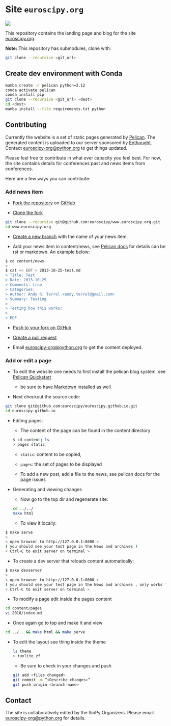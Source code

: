 # Site `euroscipy.org`

[![](https://github.com/euroscipy/euroscipy.github.io/workflows/Publish%20Github%20Pages/badge.svg)](https://github.com/euroscipy/euroscipy.github.io/actions?query=workflow%3A%22Publish+Github+Pages%22)

This repository contains the landing page and blog for the site
[euroscipy.org](euroscipy.org).

**Note:** This repository has submodules, clone with:

```bash
git clone --recursive <git_url>
```

## Create dev environment with Conda

```bash
mamba create -n pelican python=3.12
conda activate pelican
conda install pip
git clone --recursive <git_url> <dest>
cd <dest>
mamba install --file requirements.txt python
```

## Contributing

Currently the website is a set of static pages generated by
[Pelican](http://getpelican.org). The generated content is uploaded
to our server sponsored by [Enthought](http://enthought.com). Contact
[euroscipy-org@python.org](mailto:euroscipy-org@python.org) to
get things updated.

Please feel free to contribute in what ever capacity you feel best.
For now, the site contains details for conferences past and news items
from conferences.

Here are a few ways you can contribute:

### Add news item

* [Fork the repository](https://help.github.com/articles/fork-a-repo) on
  [GitHub](https://github.com/euroscipy/www.euroscipy.org)

* [Clone the fork](https://help.github.com/articles/fork-a-repo#step-2-clone-your-fork)

```bash
git clone --recursive git@github.com:euroscipy/www.euroscipy.org.git
cd www.euroscipy.org
```

* [Create a new branch](https://help.github.com/articles/fork-a-repo#create-branches) with the name of your news item.

* Add your news item in content/news, see
  [Pelican docs](http://docs.getpelican.com/en/stable/content.html#writing-content)
  for details can be rst or markdown. An example below:

```bash
$ cd content/news
>
$ cat << EOF > 2013-10-25-test.md
> Title: Test
> Date: 2013-10-25
> Comments: true
> Categories:
> Author: Andy R. Terrel <andy.terrel@gmail.com>
> Summary: Testing
>
> Testing how this works!
>
> EOF
```

* [Push to your fork on GitHub](https://help.github.com/articles/fork-a-repo#push-commits)

* [Create a pull request](https://help.github.com/articles/using-pull-requests)

* Email [euroscipy-org@python.org](mailto:euroscipy-org@python.org) to get the content deployed.

### Add or edit a page

* To edit the website one needs to first install the pelican blog system, see
  [Pelican Quickstart](http://docs.getpelican.com/en/stable/quickstart.html)
  * be sure to have [Markdown](http://pythonhosted.org/Markdown/index.html) installed as well

* Next checkout the source code:

```bash
git clone git@github.com:euroscipy/euroscipy.github.io.git
cd euroscipy.github.io
```

* Editing pages:

  * The content of the page can be found in the content directory

  ```bash
  $ cd content; ls
  > pages static
  ```

  * `static`: content to be copied,
  * `pages`: the set of pages to be displayed

  * To add a new post, add a file to the news, see pelican docs for the page issues

* Generating and viewing changes
  * Now go to the top dir and regenerate site:

  ```bash
  cd ../../
  make html
  ```

  * To view it locally:

```bash
$ make serve
>
< open browser to http://127.0.0.1:8000 >
( you should see your test page in the News and archives )
< Ctrl-C to exit server on terminal >
```

* To create a dev server that reloads content automatically:

```bash
$ make devserver
>
< open browser to http://127.0.0.1:8000 >
( you should see your test page in the News and archives , only works for python <= 3.7)
< Ctrl-C to exit server on terminal >
```

* To modify a page edit inside the pages content

```bash
cd content/pages
vi 2018/index.md
```

* Once again go to top and make it and view

```bash
cd ../.. && make html && make serve
```

* To edit the layout see thing inside the theme

  ```bash
  ls theme
  > tuxlite_zf
  ```

  * Be sure to check in your changes and push

  ```bash
  git add <files changed>
  git commit -m “<Describe changes>”
  git push origin <branch-name>
  ```

## Contact

The site is collaboratively edited by the SciPy Organizers.  Please
email <euroscipy-org@python.org> for details.
